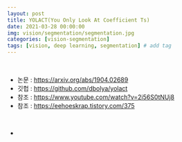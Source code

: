 ```yaml
---
layout: post
title: YOLACT(You Only Look At Coefficient Ts)
date: 2021-03-28 00:00:00
img: vision/segmentation/segmentation.jpg
categories: [vision-segmentation] 
tags: [vision, deep learning, segmentation] # add tag
---
```


<br>

- 논문 : https://arxiv.org/abs/1904.02689
- 깃헙 : https://github.com/dbolya/yolact
- 참조 : https://www.youtube.com/watch?v=2i56S0tNUj8
- 참조 : https://eehoeskrap.tistory.com/375

<br>

- 